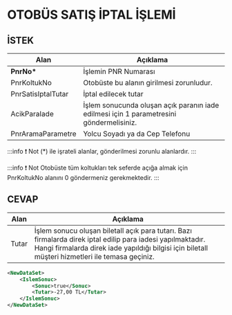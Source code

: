 # OTOBÜS SATIŞ İPTAL İŞLEMİ

## İSTEK

| Alan               | Açıklama                                                                                |
| ------------------ | --------------------------------------------------------------------------------------- |
| **PnrNo\***        | İşlemin PNR Numarası                                                                    |
| PnrKoltukNo        | Otobüste bu alanın girilmesi zorunludur.                                                |
| PnrSatisIptalTutar | İptal edilecek tutar                                                                    |
| AcikParaIade       | İşlem sonucunda oluşan açık paranın iade edilmesi için 1 parametresini göndermelisiniz. |
| PnrAramaParametre  | Yolcu Soyadı ya da Cep Telefonu                                                         |

:::info :exclamation: Not 
(\*) ile işrateli alanlar, gönderilmesi zorunlu alanlardır.
:::

:::info :exclamation: Not 
Otobüste tüm koltukları tek seferde açığa almak için PnrKoltukNo alanını 0 göndermeniz gerekmektedir.
:::

## CEVAP

| Alan  | Açıklama    |
| ----- | ------------------------------------------------------------------------------------ |
| Tutar | İşlem sonucu oluşan biletall açık para tutarı. Bazı firmalarda direk iptal edilip para iadesi yapılmaktadır. Hangi firmalarda direk iade yapıldığı bilgisi için biletall müşteri hizmetleri ile temasa geçiniz. |

```xml
<NewDataSet>
	<IslemSonuc>
		<Sonuc>true</Sonuc>
		<Tutar>-27,00 TL</Tutar>
	</IslemSonuc>
</NewDataSet>
```
